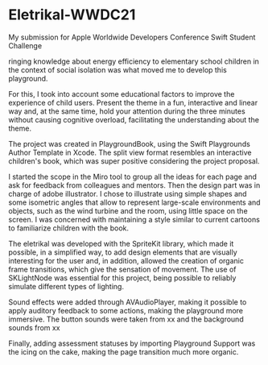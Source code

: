 # Eletrikal-WWDC21
My submission for Apple Worldwide Developers Conference Swift Student Challenge

ringing knowledge about energy efficiency to elementary school children in the context of social isolation was what moved me to develop this playground.

For this, I took into account some educational factors to improve the experience of child users. Present the theme in a fun, interactive and linear way and, at the same time, hold your attention during the three minutes without causing cognitive overload, facilitating the understanding about the theme.

The project was created in PlaygroundBook, using the Swift Playgrounds Author Template in Xcode. The split view format resembles an interactive children's book, which was super positive considering the project proposal.

I started the scope in the Miro tool to group all the ideas for each page and ask for feedback from colleagues and mentors. Then the design part was in charge of adobe illustrator. I chose to illustrate using simple shapes and some isometric angles that allow to represent large-scale environments and objects, such as the wind turbine and the room, using little space on the screen.
I was concerned with maintaining a style similar to current cartoons to familiarize children with the book.

The eletrikal was developed with the SpriteKit library, which made it possible, in a simplified way, to add design elements that are visually interesting for the user and, in addition, allowed the creation of organic frame transitions, which give the sensation of movement. The use of SKLightNode was essential for this project, being possible to reliably simulate different types of lighting.

Sound effects were added through AVAudioPlayer, making it possible to apply auditory feedback to some actions, making the playground more immersive. The button sounds were taken from xx and the background sounds from xx

Finally, adding assessment statuses by importing Playground Support was the icing on the cake, making the page transition much more organic.
